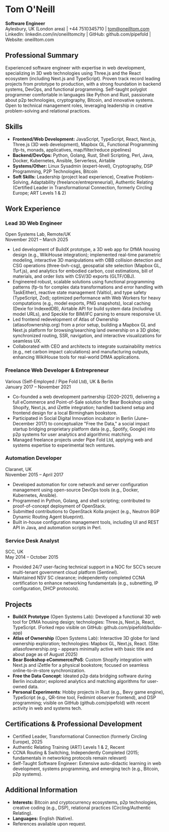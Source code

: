 # Tom O'Neill

**Software Engineer**  
Aylesbury, UK (London area) | +44 7510345710 | tom@oneilltom.com  
LinkedIn: linkedin.com/in/oneilltomcity | GitHub: github.com/pipefold | Website: oneilltom.com

## Professional Summary

Experienced software engineer with expertise in web development, specializing in 3D web technologies using Three.js and the React ecosystem (including Next.js and TypeScript). Proven track record leading projects from prototype to production, with a strong foundation in backend systems, DevOps, and functional programming. Self-taught polyglot programmer comfortable in languages like Python and Rust, passionate about p2p technologies, cryptography, Bitcoin, and innovative systems. Open to technical management roles, leveraging leadership in creative problem-solving and relational practices.

## Skills

- **Frontend/Web Development:** JavaScript, TypeScript, React, Next.js, Three.js (3D web development), Mapbox GL, Functional Programming (fp-ts, monads, applicatives, map/filter/reduce pipelines)
- **Backend/DevOps:** Python, Golang, Rust, Shell Scripting, Perl, Java, Docker, Kubernetes, Ansible, Serverless, Airtable
- **Systems/Other:** Linux Sysadmin (expert-level), Cryptography, DSP Programming, P2P Technologies, Bitcoin
- **Soft Skills:** Leadership (project lead experience), Creative Problem-Solving, Adaptability (freelance/entrepreneurial), Authentic Relating (Certified Leader in Transformational Connection, formerly Circling Europe; ART Levels 1 & 2)

## Work Experience

### Lead 3D Web Engineer

Open Systems Lab, Remote/UK  
November 2021 – March 2025

- Led development of BuildX prototype, a 3D web app for DfMA housing design (e.g., WikiHouse integration); implemented real-time parametric modeling, interactive 3D manipulations with OBB collision detection and CSG operations (three-bvh-csg), geospatial site selection (Mapbox GL, Turf.js), and analytics for embodied carbon, cost estimations, bill of materials, and order lists with CSV/3D exports (GLTF/OBJ).
- Engineered robust, scalable solutions using functional programming patterns (fp-ts for complex data transformations and error handling with TaskEither), reactive state management (Valtio), and type safety (TypeScript, Zod); optimized performance with Web Workers for heavy computations (e.g., model exports, PNG snapshots), local caching (Dexie for IndexedDB), Airtable API for build system data (including model URLs), and Speckle for BIM/IFC parsing to ensure responsive UI.
- Led frontend redevelopment of Atlas of Ownership (atlasofownership.org) from a prior setup, building a Mapbox GL and Next.js platform for browsing/searching land ownership on a 3D globe; synchronized routing, SSR, navigation, and interactive visualizations for seamless UX.
- Collaborated with CEO and architects to integrate sustainability metrics (e.g., net carbon impact calculations) and manufacturing outputs, enhancing WikiHouse tools for real-world DfMA applications.

### Freelance Web Developer & Entrepreneur

Various (Self-Employed / Pipe Fold Ltd), UK & Berlin  
January 2017 – November 2021

- Co-founded a web development partnership (2020–2021), delivering a full eCommerce and Point-of-Sale solution for Bear Bookshop using Shopify, Next.js, and iZettle integration; handled backend setup and frontend design for a local Birmingham bookstore.
- Participated in Social Digital Innovation incubator in Berlin (June–December 2017) to conceptualize "Free the Data," a social impact startup bridging proprietary platform data (e.g., Spotify, Google) into p2p systems for user analytics and algorithmic matching.
- Managed freelance projects under Pipe Fold Ltd, applying web and systems expertise to experimental tech ventures.

### Automation Developer

Claranet, UK  
November 2015 – April 2017

- Developed automation for core network and server configuration management using open-source DevOps tools (e.g., Docker, Kubernetes, Ansible).
- Programmed in Python, Golang, and shell scripting; contributed to proof-of-concept deployment of OpenStack.
- Submitted contributions to OpenStack Kolla project (e.g., Neutron BGP Dynamic Routing Agent blueprint).
- Built in-house configuration management tools, including UI and REST API in Java, and automation scripts in Perl.

### Service Desk Analyst

SCC, UK  
May 2014 – October 2015

- Provided 24/7 user-facing technical support in a NOC for SCC’s secure multi-tenant government cloud platform (Sentinel).
- Maintained NSV SC clearance; independently completed CCNA certification to enhance networking fundamentals (e.g., subnetting, IP configuration, DHCP protocols).

## Projects

- **BuildX Prototype** (Open Systems Lab): Developed a functional 3D web tool for DfMA housing design; technologies: Three.js, Next.js, React, TypeScript. (Forked repo visible on GitHub: github.com/pipefold/buildx-app)
- **Atlas of Ownership** (Open Systems Lab): Interactive 3D globe for land ownership exploration; technologies: Mapbox GL, Next.js, React. (Site: atlasofownership.org – appears minimally active with basic title and about page as of August 2025)
- **Bear Bookshop eCommerce/PoS**: Custom Shopify integration with Next.js and iZettle for a physical bookstore; focused on seamless online-to-in-store synchronization.
- **Free the Data Concept**: Ideated p2p data bridging software during Berlin incubator; explored analytics and matching algorithms for user-owned data.
- **Personal Experiments**: Hobby projects in Rust (e.g., Bevy game engine), TypeScript (e.g., QR-time tool, Fedimint observer frontend), and DSP programming; visible on GitHub (github.com/pipefold) with recent activity in web and systems tech.

## Certifications & Professional Development

- Certified Leader, Transformational Connection (formerly Circling Europe), 2025
- Authentic Relating Training (ART) Levels 1 & 2, Recent
- CCNA Routing & Switching, Independently Completed (2015; fundamentals in networking protocols remain relevant)
- Self-Taught Software Engineer: Extensive auto-didactic learning in web development, systems programming, and emerging tech (e.g., Bitcoin, p2p systems).

## Additional Information

- **Interests:** Bitcoin and cryptocurrency ecosystems, p2p technologies, creative coding (e.g., DSP), relational practices (Circling/Authentic Relating).
- **Languages:** English (Native).
- References available upon request.
